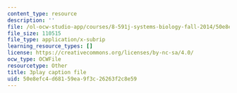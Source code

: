 ```yaml
---
content_type: resource
description: ''
file: /ol-ocw-studio-app/courses/8-591j-systems-biology-fall-2014/50e8efc4d68159ea9f3c26263f2c8e59_xNNxlsY-F-s.vtt
file_size: 110515
file_type: application/x-subrip
learning_resource_types: []
license: https://creativecommons.org/licenses/by-nc-sa/4.0/
ocw_type: OCWFile
resourcetype: Other
title: 3play caption file
uid: 50e8efc4-d681-59ea-9f3c-26263f2c8e59
---
```

